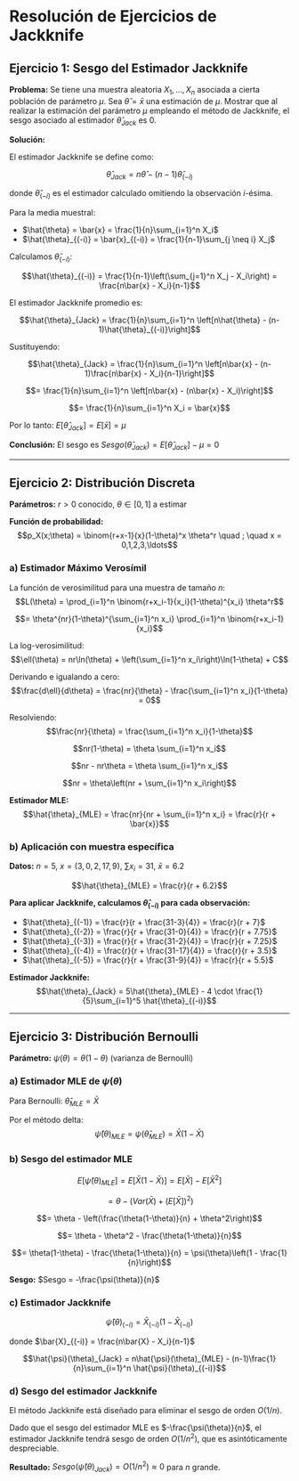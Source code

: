 # Resolución de Ejercicios de Jackknife

## Ejercicio 1: Sesgo del Estimador Jackknife

**Problema:** Se tiene una muestra aleatoria $X_1, \ldots, X_n$ asociada a cierta población de parámetro $\mu$. Sea $\hat{\theta} = \bar{x}$ una estimación de $\mu$. Mostrar que al realizar la estimación del parámetro $\mu$ empleando el método de Jackknife, el sesgo asociado al estimador $\hat{\theta}_{Jack}$ es 0.

**Solución:**

El estimador Jackknife se define como:

$$\hat{\theta}_{Jack} = n\hat{\theta} - (n-1)\hat{\theta}_{(-i)}$$

donde $\hat{\theta}_{(-i)}$ es el estimador calculado omitiendo la observación $i$-ésima.

Para la media muestral:

- $\hat{\theta} = \bar{x} = \frac{1}{n}\sum_{i=1}^n X_i$
- $\hat{\theta}_{(-i)} = \bar{x}_{(-i)} = \frac{1}{n-1}\sum_{j \neq i} X_j$

Calculamos $\hat{\theta}_{(-i)}$:

$$\hat{\theta}_{(-i)} = \frac{1}{n-1}\left(\sum_{j=1}^n X_j - X_i\right) = \frac{n\bar{x} - X_i}{n-1}$$

El estimador Jackknife promedio es:

$$\hat{\theta}_{Jack} = \frac{1}{n}\sum_{i=1}^n \left[n\hat{\theta} - (n-1)\hat{\theta}_{(-i)}\right]$$

Sustituyendo:

$$\hat{\theta}_{Jack} = \frac{1}{n}\sum_{i=1}^n \left[n\bar{x} - (n-1)\frac{n\bar{x} - X_i}{n-1}\right]$$

$$= \frac{1}{n}\sum_{i=1}^n \left[n\bar{x} - (n\bar{x} - X_i)\right]$$

$$= \frac{1}{n}\sum_{i=1}^n X_i = \bar{x}$$

Por lo tanto: $E[\hat{\theta}_{Jack}] = E[\bar{x}] = \mu$

**Conclusión:** El sesgo es $Sesgo(\hat{\theta}_{Jack}) = E[\hat{\theta}_{Jack}] - \mu = 0$

---

## Ejercicio 2: Distribución Discreta

**Parámetros:** $r > 0$ conocido, $\theta \in [0,1]$ a estimar

**Función de probabilidad:**
$$p_X(x;\theta) = \binom{r+x-1}{x}(1-\theta)^x \theta^r \quad ; \quad x = 0,1,2,3,\ldots$$

### a) Estimador Máximo Verosímil

La función de verosimilitud para una muestra de tamaño $n$:
$$L(\theta) = \prod_{i=1}^n \binom{r+x_i-1}{x_i}(1-\theta)^{x_i} \theta^r$$

$$= \theta^{nr}(1-\theta)^{\sum_{i=1}^n x_i} \prod_{i=1}^n \binom{r+x_i-1}{x_i}$$

La log-verosimilitud:
$$\ell(\theta) = nr\ln(\theta) + \left(\sum_{i=1}^n x_i\right)\ln(1-\theta) + C$$

Derivando e igualando a cero:
$$\frac{d\ell}{d\theta} = \frac{nr}{\theta} - \frac{\sum_{i=1}^n x_i}{1-\theta} = 0$$

Resolviendo:
$$\frac{nr}{\theta} = \frac{\sum_{i=1}^n x_i}{1-\theta}$$

$$nr(1-\theta) = \theta \sum_{i=1}^n x_i$$

$$nr - nr\theta = \theta \sum_{i=1}^n x_i$$

$$nr = \theta\left(nr + \sum_{i=1}^n x_i\right)$$

**Estimador MLE:**
$$\hat{\theta}_{MLE} = \frac{nr}{nr + \sum_{i=1}^n x_i} = \frac{r}{r + \bar{x}}$$

### b) Aplicación con muestra específica

**Datos:** $n = 5$, $x = (3,0,2,17,9)$, $\sum x_i = 31$, $\bar{x} = 6.2$

$$\hat{\theta}_{MLE} = \frac{r}{r + 6.2}$$

**Para aplicar Jackknife, calculamos $\hat{\theta}_{(-i)}$ para cada observación:**

- $\hat{\theta}_{(-1)} = \frac{r}{r + \frac{31-3}{4}} = \frac{r}{r + 7}$
- $\hat{\theta}_{(-2)} = \frac{r}{r + \frac{31-0}{4}} = \frac{r}{r + 7.75}$
- $\hat{\theta}_{(-3)} = \frac{r}{r + \frac{31-2}{4}} = \frac{r}{r + 7.25}$
- $\hat{\theta}_{(-4)} = \frac{r}{r + \frac{31-17}{4}} = \frac{r}{r + 3.5}$
- $\hat{\theta}_{(-5)} = \frac{r}{r + \frac{31-9}{4}} = \frac{r}{r + 5.5}$

**Estimador Jackknife:**
$$\hat{\theta}_{Jack} = 5\hat{\theta}_{MLE} - 4 \cdot \frac{1}{5}\sum_{i=1}^5 \hat{\theta}_{(-i)}$$

---

## Ejercicio 3: Distribución Bernoulli

**Parámetro:** $\psi(\theta) = \theta(1-\theta)$ (varianza de Bernoulli)

### a) Estimador MLE de $\psi(\theta)$

Para Bernoulli: $\hat{\theta}_{MLE} = \bar{X}$

Por el método delta:
$$\hat{\psi}(\theta)_{MLE} = \psi(\hat{\theta}_{MLE}) = \bar{X}(1-\bar{X})$$

### b) Sesgo del estimador MLE

$$E[\hat{\psi}(\theta)_{MLE}] = E[\bar{X}(1-\bar{X})] = E[\bar{X}] - E[\bar{X}^2]$$

$$= \theta - (Var(\bar{X}) + (E[\bar{X}])^2)$$

$$= \theta - \left(\frac{\theta(1-\theta)}{n} + \theta^2\right)$$

$$= \theta - \theta^2 - \frac{\theta(1-\theta)}{n}$$

$$= \theta(1-\theta) - \frac{\theta(1-\theta)}{n} = \psi(\theta)\left(1 - \frac{1}{n}\right)$$

**Sesgo:** $Sesgo = -\frac{\psi(\theta)}{n}$

### c) Estimador Jackknife

$$\hat{\psi}(\theta)_{(-i)} = \bar{X}_{(-i)}(1-\bar{X}_{(-i)})$$

donde $\bar{X}_{(-i)} = \frac{n\bar{X} - X_i}{n-1}$

$$\hat{\psi}(\theta)_{Jack} = n\hat{\psi}(\theta)_{MLE} - (n-1)\frac{1}{n}\sum_{i=1}^n \hat{\psi}(\theta)_{(-i)}$$

### d) Sesgo del estimador Jackknife

El método Jackknife está diseñado para eliminar el sesgo de orden $O(1/n)$. 

Dado que el sesgo del estimador MLE es $-\frac{\psi(\theta)}{n}$, el estimador Jackknife tendrá sesgo de orden $O(1/n^2)$, que es asintóticamente despreciable.

**Resultado:** $Sesgo(\hat{\psi}(\theta)_{Jack}) = O(1/n^2) \approx 0$ para $n$ grande.
